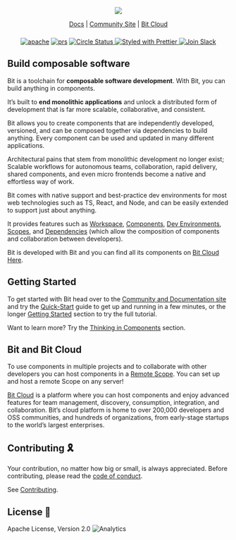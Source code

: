 <p align="center">
  <img src="https://storage.googleapis.com/bit-docs/readme-logo%20(6).png"/>
</p>

<p align="center">
  <a href="https://bit.dev/docs/">Docs</a> |
  <a href="https://bit.dev/">Community Site</a> |
  <a href="https://bit.cloud/">Bit Cloud</a>
</p>

</p>

<h3 align="center">
</h3>

<p align="center">
  
<p align="center">
<a href="https://opensource.org/licenses/Apache-2.0"><img alt="apache" src="https://img.shields.io/badge/License-Apache%202.0-blue.svg"></a>
<a href="https://github.com/teambit/bit/blob/master/CONTRIBUTING.md"><img alt="prs" src="https://img.shields.io/badge/PRs-welcome-brightgreen.svg"></a>
<a href="https://circleci.com/gh/teambit/bit/tree/master"><img alt="Circle Status" src="https://circleci.com/gh/teambit/bit/tree/master.svg?style=shield&circle-token=d9fc5b19b90fb7e0655d941a5d7f21b61174c4e7">
<a href="https://github.com/prettier/prettier"><img alt ="Styled with Prettier" src="https://img.shields.io/badge/styled_with-prettier-ff69b4.svg">
<a href="https://join.slack.com/t/bit-dev-community/shared_invite/zt-1el4b4sb5-FpgRefqUiZbUH9lvnHgwRg" ><img alt="Join Slack" src="https://img.shields.io/badge/Slack-Join%20Bit%20Slack-blueviolet"/></a>

## Build composable software

Bit is a toolchain for **composable software development**. With Bit, you can build anything in components.

It’s built to **end monolithic applications** and unlock a distributed form of development that is far more scalable, collaborative, and consistent.

Bit allows you to create components that are independently developed, versioned, and can be composed together via dependencies to build anything. Every component can be used and updated in many different applications.

Architectural pains that stem from monolithic development no longer exist; Scalable workflows for autonomous teams, collaboration, rapid delivery, shared components, and even micro frontends become a native and effortless way of work.

Bit comes with native support and best-practice dev environments for most web technologies such as TS, React, and Node, and can be easily extended to support just about anything.

It provides features such as [Workspace](https://bit.dev/docs/workspace/workspace-overview), [Components](https://bit.dev/docs/components/component-overview), [Dev Environments](https://bit.dev/docs/envs/envs-overview/), [Scopes](https://bit.dev/docs/scope/scope-overview), and [Dependencies](https://bit.dev/docs/dependencies/dependencies-overview) (which allow the composition of components and collaboration between developers).

Bit is developed with Bit and you can find all its components on [Bit Cloud Here](https://bit.cloud/teambit/~scopes).

## Getting Started

To get started with Bit head over to the [Community and Documentation site](https://bit.dev) and try the [Quick-Start](https://bit.dev/docs/quick-start/*) guide to get up and running in a few minutes, or the longer [Getting Started](https://bit.dev/docs/getting-started/installing-bit/installing-bit) section to try the full tutorial.

Want to learn more? Try the [Thinking in Components](https://bit.dev/docs/thinking-in-components) section.

## Bit and Bit Cloud

To use components in multiple projects and to collaborate with other developers you can host components in a [Remote Scope](https://bit.dev/docs/scope/running-a-scope-server). You can set up and host a remote Scope on any server!

[Bit Cloud](https://bit.cloud) is a platform where you can host components and enjoy advanced features for team management, discovery, consumption, integration, and collaboration. Bit’s cloud platform is home to over 200,000 developers and OSS communities, and hundreds of organizations, from early-stage startups to the world’s largest enterprises.

## Contributing 🎗️

Your contribution, no matter how big or small, is always appreciated. Before contributing, please read the [code of conduct](CODE_OF_CONDUCT.md).

See [Contributing](CONTRIBUTING.md).

## License 💮

Apache License, Version 2.0
![Analytics](https://ga-beacon.appspot.com/UA-96032224-1/bit/readme)
  
